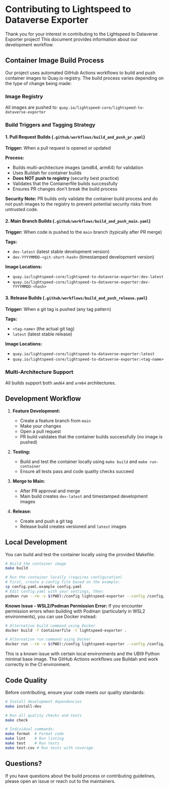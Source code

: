 # Contributing to Lightspeed to Dataverse Exporter

Thank you for your interest in contributing to the Lightspeed to Dataverse Exporter project! This document provides information about our development workflow.

## Container Image Build Process

Our project uses automated GitHub Actions workflows to build and push container images to Quay.io registry. The build process varies depending on the type of change being made:

### Image Registry

All images are pushed to: `quay.io/lightspeed-core/lightspeed-to-dataverse-exporter`

### Build Triggers and Tagging Strategy

#### 1. Pull Request Builds (`.github/workflows/build_and_push_pr.yaml`)

**Trigger:** When a pull request is opened or updated

**Process:**
- Builds multi-architecture images (amd64, arm64) for validation
- Uses Buildah for container builds
- **Does NOT push to registry** (security best practice)
- Validates that the Containerfile builds successfully
- Ensures PR changes don't break the build process

**Security Note:** PR builds only validate the container build process and do not push images to the registry to prevent potential security risks from untrusted code.

#### 2. Main Branch Builds (`.github/workflows/build_and_push_main.yaml`)

**Trigger:** When code is pushed to the `main` branch (typically after PR merge)

**Tags:**
- `dev-latest` (latest stable development version)
- `dev-YYYYMMDD-<git-short-hash>` (timestamped development version)

**Image Locations:**
- `quay.io/lightspeed-core/lightspeed-to-dataverse-exporter:dev-latest`
- `quay.io/lightspeed-core/lightspeed-to-dataverse-exporter:dev-YYYYMMDD-<hash>`

#### 3. Release Builds (`.github/workflows/build_and_push_release.yaml`)

**Trigger:** When a git tag is pushed (any tag pattern)

**Tags:**
- `<tag-name>` (the actual git tag)
- `latest` (latest stable release)

**Image Locations:**
- `quay.io/lightspeed-core/lightspeed-to-dataverse-exporter:latest`
- `quay.io/lightspeed-core/lightspeed-to-dataverse-exporter:<tag-name>`

### Multi-Architecture Support

All builds support both `amd64` and `arm64` architectures.

## Development Workflow

1. **Feature Development:**
   - Create a feature branch from `main`
   - Make your changes
   - Open a pull request
   - PR build validates that the container builds successfully (no image is pushed)

2. **Testing:**
   - Build and test the container locally using `make build` and `make run-container`
   - Ensure all tests pass and code quality checks succeed

3. **Merge to Main:**
   - After PR approval and merge
   - Main build creates `dev-latest` and timestamped development images

4. **Release:**
   - Create and push a git tag
   - Release build creates versioned and `latest` images

## Local Development

You can build and test the container locally using the provided Makefile:

```bash
# Build the container image
make build

# Run the container locally (requires configuration)
# First, create a config file based on the example:
cp config.yaml.example config.yaml
# Edit config.yaml with your settings, then:
podman run --rm -v $(PWD):/config lightspeed-exporter --config /config/config.yaml
```

**Known Issue - WSL2/Podman Permission Error:** If you encounter permission errors when building with Podman (particularly in WSL2 environments), you can use Docker instead:

```bash
# Alternative build command using Docker
docker build -f Containerfile -t lightspeed-exporter .

# Alternative run command using Docker
docker run --rm -v $(PWD):/config lightspeed-exporter --config /config/config.yaml
```

This is a known issue with certain local environments and the UBI9 Python minimal base image. The GitHub Actions workflows use Buildah and work correctly in the CI environment.

## Code Quality

Before contributing, ensure your code meets our quality standards:

```bash
# Install development dependencies
make install-dev

# Run all quality checks and tests
make check

# Individual commands:
make format  # Format code
make lint    # Run linting
make test    # Run tests
make test-cov # Run tests with coverage
```

## Questions?

If you have questions about the build process or contributing guidelines, please open an issue or reach out to the maintainers.
